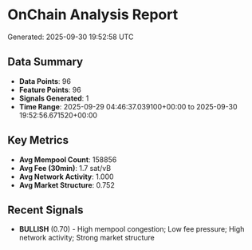 # OnChain Analysis Report
Generated: 2025-09-30 19:52:58 UTC

## Data Summary
- **Data Points**: 96
- **Feature Points**: 96
- **Signals Generated**: 1
- **Time Range**: 2025-09-29 04:46:37.039100+00:00 to 2025-09-30 19:52:56.671520+00:00

## Key Metrics
- **Avg Mempool Count**: 158856
- **Avg Fee (30min)**: 1.7 sat/vB
- **Avg Network Activity**: 1.000
- **Avg Market Structure**: 0.752

## Recent Signals
- **BULLISH** (0.70) - High mempool congestion; Low fee pressure; High network activity; Strong market structure
